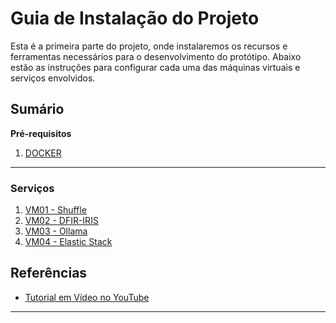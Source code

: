 
# Guia de Instalação do Projeto
Esta é a primeira parte do projeto, onde instalaremos os recursos e ferramentas necessários para o desenvolvimento do protótipo. Abaixo estão as instruções para configurar cada uma das máquinas virtuais e serviços envolvidos.

## Sumário
**Pré-requisitos**
1. [DOCKER](https://github.com/carlossilva9867/soc-opensource-ia/blob/main/PARTE%201%20-%20INSTALACAO/000-docker_install.md)
---
### Serviços
1. [VM01 - Shuffle](https://github.com/carlossilva9867/soc-opensource-ia/blob/main/PARTE%201%20-%20INSTALACAO/000-docker_install.md)
2. [VM02 - DFIR-IRIS](https://github.com/carlossilva9867/soc-opensource-ia/blob/main/PARTE%201%20-%20INSTALACAO/002-dfir-iris_install.md)
3. [VM03 - Ollama](https://github.com/carlossilva9867/soc-opensource-ia/blob/main/PARTE%201%20-%20INSTALACAO/004-ollama_install.md)
4. [VM04 - Elastic Stack](https://github.com/carlossilva9867/soc-opensource-ia/blob/main/PARTE%201%20-%20INSTALACAO/003-elk-stack_install.md)

## Referências

- [Tutorial em Vídeo no YouTube](https://www.youtube.com/watch?v=_-4FGRYBp18)

---
